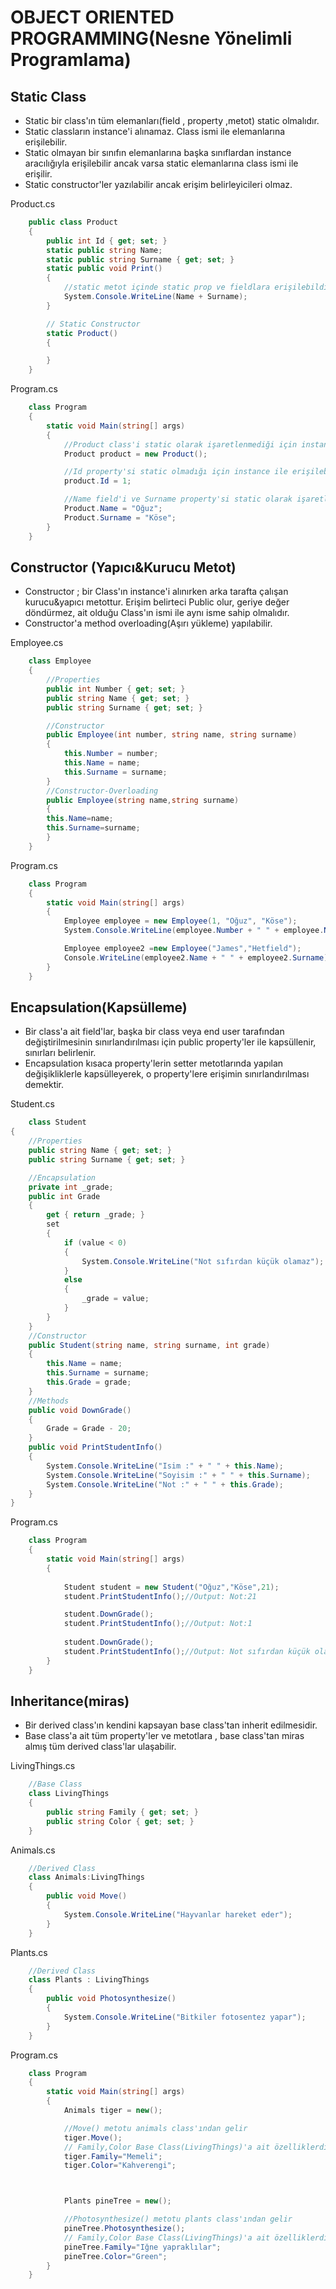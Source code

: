 # OBJECT ORIENTED PROGRAMMING(Nesne Yönelimli Programlama)
## Static Class
- Static bir class'ın tüm elemanları(field , property ,metot) static olmalıdır.
- Static classların instance'i alınamaz. Class ismi ile elemanlarına erişilebilir.
- Static olmayan bir sınıfın elemanlarına başka sınıflardan instance aracılığıyla erişilebilir ancak varsa static elemanlarına class ismi ile erişilir.
- Static constructor'ler yazılabilir ancak erişim belirleyicileri olmaz.

Product.cs
```csharp
    public class Product
    {
        public int Id { get; set; }
        static public string Name;
        static public string Surname { get; set; }
        static public void Print()
        {
            //static metot içinde static prop ve fieldlara erişilebildi ancak static olmayan Id property'sine erişilemedi.
            System.Console.WriteLine(Name + Surname);
        }

        // Static Constructor
        static Product()
        {

        }
    }
```
Program.cs
```csharp
    class Program
    {
        static void Main(string[] args)
        {
            //Product class'i static olarak işaretlenmediği için instance'i alınabilir.Aksi durumda Product class'ina instance ile değil class ismi ile erişilebilirdi.
            Product product = new Product();

            //Id property'si static olmadığı için instance ile erişilebilir
            product.Id = 1;

            //Name field'i ve Surname property'si static olarak işaretlendiği için direct olarak ait oldukları class'ın ismi ile erişilebilirç
            Product.Name = "Oğuz";
            Product.Surname = "Köse";
        }
    }
```

## Constructor (Yapıcı&Kurucu Metot)
- Constructor ; bir Class'ın instance'i alınırken arka tarafta çalışan kurucu&yapıcı metottur. Erişim belirteci Public olur, geriye değer döndürmez, ait olduğu Class'ın ismi ile aynı isme sahip olmalıdır.
- Constructor'a method overloading(Aşırı yükleme) yapılabilir.

Employee.cs
```csharp
    class Employee
    {
        //Properties
        public int Number { get; set; }
        public string Name { get; set; }
        public string Surname { get; set; }

        //Constructor
        public Employee(int number, string name, string surname)
        {
            this.Number = number;
            this.Name = name;
            this.Surname = surname;
        }
        //Constructor-Overloading
        public Employee(string name,string surname)
        {
        this.Name=name;
        this.Surname=surname;
        }
    }
```

Program.cs
```csharp
    class Program
    {
        static void Main(string[] args)
        {
            Employee employee = new Employee(1, "Oğuz", "Köse");
            System.Console.WriteLine(employee.Number + " " + employee.Name + " " + employee.Surname);//Output: 1 Oğuz Köse 

            Employee employee2 =new Employee("James","Hetfield");
            Console.WriteLine(employee2.Name + " " + employee2.Surname);//Output: James Hetfield
        }
    }
```

## Encapsulation(Kapsülleme)
- Bir class'a ait field'lar, başka bir class veya end user tarafından değiştirilmesinin sınırlandırılması için public property'ler ile kapsüllenir, sınırları belirlenir.
- Encapsulation kısaca property'lerin setter metotlarında yapılan değişikliklerle kapsülleyerek, o property'lere erişimin sınırlandırılması demektir.

Student.cs
```csharp
    class Student
{
    //Properties
    public string Name { get; set; }
    public string Surname { get; set; }

    //Encapsulation
    private int _grade;
    public int Grade
    {
        get { return _grade; }
        set
        {
            if (value < 0)
            {
                System.Console.WriteLine("Not sıfırdan küçük olamaz");
            }
            else
            {
                _grade = value;
            }
        }
    }
    //Constructor
    public Student(string name, string surname, int grade)
    {
        this.Name = name;
        this.Surname = surname;
        this.Grade = grade;
    }
    //Methods
    public void DownGrade()
    {
        Grade = Grade - 20;
    }
    public void PrintStudentInfo()
    {
        System.Console.WriteLine("Isim :" + " " + this.Name);
        System.Console.WriteLine("Soyisim :" + " " + this.Surname);
        System.Console.WriteLine("Not :" + " " + this.Grade);
    }
}
```

Program.cs
```csharp
    class Program
    {
        static void Main(string[] args)
        {
            
            Student student = new Student("Oğuz","Köse",21);
            student.PrintStudentInfo();//Output: Not:21

            student.DownGrade();
            student.PrintStudentInfo();//Output: Not:1
            
            student.DownGrade();
            student.PrintStudentInfo();//Output: Not sıfırdan küçük olamaz Not:1             
        }
    }
```
## Inheritance(miras)
- Bir derived class'ın kendini kapsayan base class'tan inherit edilmesidir.
- Base class'a ait tüm property'ler ve metotlara , base class'tan miras almış tüm derived class'lar ulaşabilir.

LivingThings.cs
```csharp
    //Base Class
    class LivingThings 
    {
        public string Family { get; set; }
        public string Color { get; set; }
    }
```
Animals.cs
```csharp
    //Derived Class
    class Animals:LivingThings 
    {
        public void Move()
        {
            System.Console.WriteLine("Hayvanlar hareket eder");
        }
    }
```
Plants.cs
```csharp
    //Derived Class
    class Plants : LivingThings
    {
        public void Photosynthesize()
        {
            System.Console.WriteLine("Bitkiler fotosentez yapar");
        }
    }
```
Program.cs
```csharp
    class Program
    {
        static void Main(string[] args)
        {
            Animals tiger = new();

            //Move() metotu animals class'ından gelir
            tiger.Move();
            // Family,Color Base Class(LivingThings)'a ait özelliklerdir 
            tiger.Family="Memeli";
            tiger.Color="Kahverengi";



            Plants pineTree = new();

            //Photosynthesize() metotu plants class'ından gelir
            pineTree.Photosynthesize();
            // Family,Color Base Class(LivingThings)'a ait özelliklerdir
            pineTree.Family="Iğne yapraklılar";
            pineTree.Color="Green";
        }
    }            
```